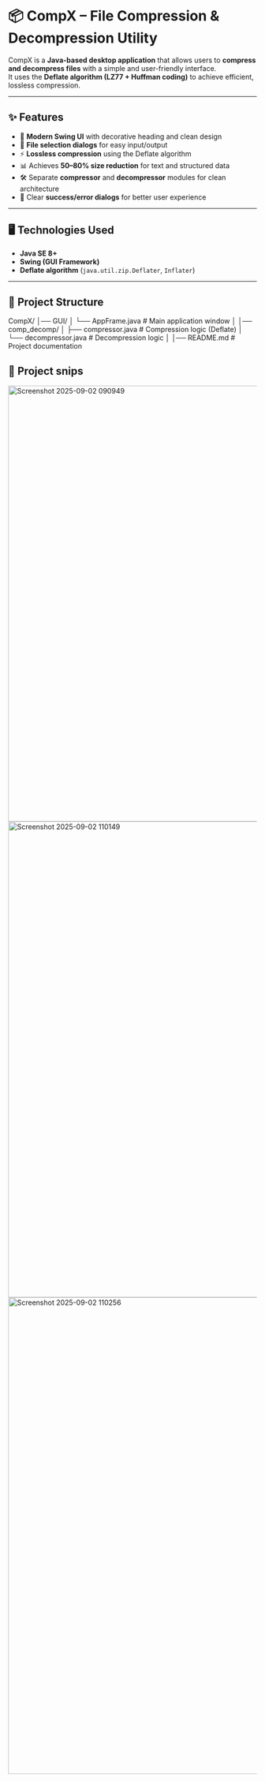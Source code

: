 # 📦 CompX – File Compression & Decompression Utility

CompX is a **Java-based desktop application** that allows users to **compress and decompress files** with a simple and user-friendly interface.  
It uses the **Deflate algorithm (LZ77 + Huffman coding)** to achieve efficient, lossless compression.

---

## ✨ Features
- 🎨 **Modern Swing UI** with decorative heading and clean design  
- 📂 **File selection dialogs** for easy input/output  
- ⚡ **Lossless compression** using the Deflate algorithm  
- 📊 Achieves **50–80% size reduction** for text and structured data  
- 🛠️ Separate **compressor** and **decompressor** modules for clean architecture  
- 🚀 Clear **success/error dialogs** for better user experience  

---
## 🖥️ Technologies Used
- **Java SE 8+**  
- **Swing (GUI Framework)**  
- **Deflate algorithm** (`java.util.zip.Deflater`, `Inflater`)  

---

## 📌 Project Structure
CompX/
│── GUI/
│   └── AppFrame.java         # Main application window
│
│── comp_decomp/
│   ├── compressor.java       # Compression logic (Deflate)
│   └── decompressor.java     # Decompression logic
│
│── README.md                 # Project documentation

## 📸 Project snips

<img width="1321" height="884" alt="Screenshot 2025-09-02 090949" src="https://github.com/user-attachments/assets/0ae46cbc-3413-4a65-9beb-1b4ec4a6c2fc" />

<img width="1584" height="965" alt="Screenshot 2025-09-02 110149" src="https://github.com/user-attachments/assets/0d9d3a0f-f322-4c19-a1e8-a653fa4607af" />

<img width="1046" height="967" alt="Screenshot 2025-09-02 110256" src="https://github.com/user-attachments/assets/714ffbae-36e3-4ac1-b95c-2e49d2712381" />
